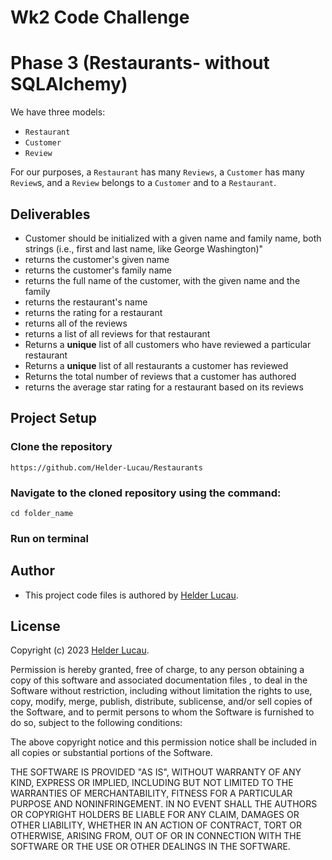 # Wk2 Code Challenge

# Phase 3 (Restaurants- without SQLAlchemy)

We have three models:

* ```Restaurant```
* ```Customer```
* ```Review```

For our purposes, a `Restaurant` has many `Reviews`, a `Customer` has many `Review`s, and a `Review` belongs to a `Customer` and to a `Restaurant`.

## Deliverables

* Customer should be initialized with a given name and family name, both strings (i.e., first and last name, like George Washington)"
* returns the customer's given name
* returns the customer's family name
* returns the full name of the customer, with the given name and the family
* returns the restaurant's name
* returns the rating for a restaurant
* returns all of the reviews
* returns a list of all reviews for that restaurant
* Returns a **unique** list of all customers who have reviewed a particular restaurant
* Returns a **unique** list of all restaurants a customer has reviewed
* Returns the total number of reviews that a customer has authored
* returns the average star rating for a restaurant based on its reviews

## Project Setup 

### Clone the repository

```https://github.com/Helder-Lucau/Restaurants```

### Navigate to the cloned repository using the command: 

```cd folder_name```

### Run on terminal

## Author
* This project code files is authored by [Helder Lucau](https://github.com/Helder-Lucau).

## License

Copyright (c) 2023 [Helder Lucau](https://github.com/Helder-Lucau).

Permission is hereby granted, free of charge, to any person obtaining a copy of this software and associated documentation files , to deal in the Software without restriction, including without limitation the rights to use, copy, modify, merge, publish, distribute, sublicense, and/or sell copies of the Software, and to permit persons to whom the Software is furnished to do so, subject to the following conditions:

The above copyright notice and this permission notice shall be included in all copies or substantial portions of the Software.

THE SOFTWARE IS PROVIDED "AS IS", WITHOUT WARRANTY OF ANY KIND, EXPRESS OR
IMPLIED, INCLUDING BUT NOT LIMITED TO THE WARRANTIES OF MERCHANTABILITY,
FITNESS FOR A PARTICULAR PURPOSE AND NONINFRINGEMENT. IN NO EVENT SHALL THE
AUTHORS OR COPYRIGHT HOLDERS BE LIABLE FOR ANY CLAIM, DAMAGES OR OTHER
LIABILITY, WHETHER IN AN ACTION OF CONTRACT, TORT OR OTHERWISE, ARISING FROM, OUT OF OR IN CONNECTION WITH THE SOFTWARE OR THE USE OR OTHER DEALINGS IN THE SOFTWARE.
